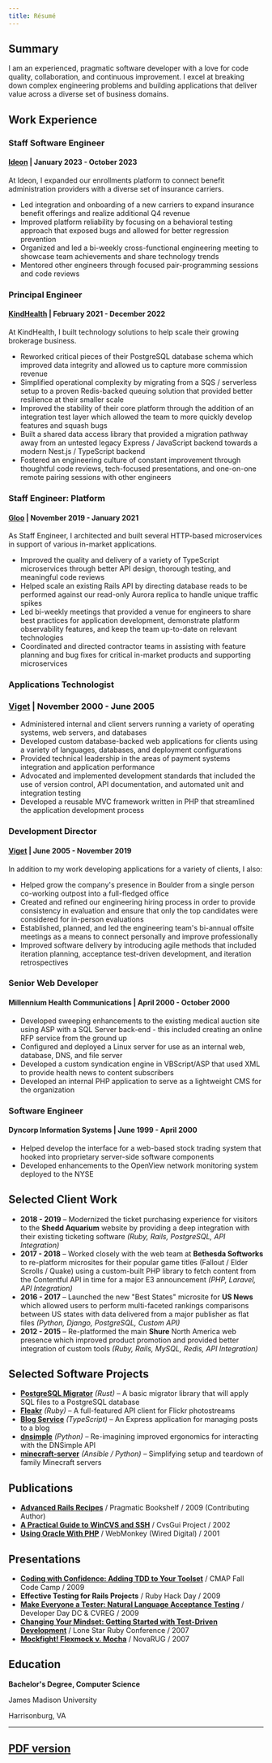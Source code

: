 ```yaml
---
title: Résumé
---
```


## Summary

I am an experienced, pragmatic software developer with a love for code
quality, collaboration, and continuous improvement. I excel at breaking down
complex engineering problems and building applications that deliver value across
a diverse set of business domains.

## Work Experience

### Staff Software Engineer

#### [Ideon] | January 2023 - October 2023

At Ideon, I expanded our enrollments platform to connect benefit administration providers with a diverse set of insurance carriers.

- Led integration and onboarding of a new carriers to expand insurance benefit offerings and realize additional Q4 revenue
- Improved platform reliability by focusing on a behavioral testing approach that exposed bugs and allowed for better regression prevention
- Organized and led a bi-weekly cross-functional engineering meeting to showcase team achievements and share technology trends
- Mentored other engineers through focused pair-programming sessions and code reviews

[Ideon]: https://www.linkedin.com/company/ideon-hq/

### Principal Engineer

#### [KindHealth] | February 2021 - December 2022

At KindHealth, I built technology solutions to help scale their growing brokerage business.

- Reworked critical pieces of their PostgreSQL database schema which improved data integrity and allowed us to capture more commission revenue
- Simplified operational complexity by migrating from a SQS / serverless setup to a proven Redis-backed queuing solution that provided better resilience at their smaller scale
- Improved the stability of their core platform through the addition of an integration test layer which allowed the team to more quickly develop features and squash bugs
- Built a shared data access library that provided a migration pathway away from an untested legacy Express / JavaScript backend towards a modern Nest.js / TypeScript backend
- Fostered an engineering culture of constant improvement through thoughtful code reviews, tech-focused presentations, and one-on-one remote pairing sessions with other engineers

[KindHealth]: https://www.linkedin.com/company/kindhealth/

### Staff Engineer: Platform

#### [Gloo] | November 2019 - January 2021

As Staff Engineer, I architected and built several HTTP-based microservices in support of various in-market applications.

- Improved the quality and delivery of a variety of TypeScript microservices through better API design, thorough testing, and meaningful code reviews
- Helped scale an existing Rails API by directing database reads to be performed against our read-only Aurora replica to handle unique traffic spikes
- Led bi-weekly meetings that provided a venue for engineers to share best practices for application development, demonstrate platform observability features, and keep the team up-to-date on relevant technologies
- Coordinated and directed contractor teams in assisting with feature planning and bug fixes for critical in-market products and supporting microservices

[Gloo]: https://www.linkedin.com/company/gloo-llc/

### Applications Technologist

### [Viget] | November 2000 - June 2005

- Administered internal and client servers running a variety of operating systems, web servers, and databases
- Developed custom database-backed web applications for clients using a variety of languages, databases, and deployment configurations
- Provided technical leadership in the areas of payment systems integration and application performance
- Advocated and implemented development standards that included the use of version control, API documentation, and automated unit and integration testing
- Developed a reusable MVC framework written in PHP that streamlined the application development process

[Viget]: https://www.linkedin.com/company/viget-labs/

### Development Director

#### [Viget] | June 2005 - November 2019

In addition to my work developing applications for a variety of clients, I also:

- Helped grow the company's presence in Boulder from a single person co-working outpost into a full-fledged office
- Created and refined our engineering hiring process in order to provide consistency in evaluation and ensure that only the top candidates were considered for in-person evaluations
- Established, planned, and led the engineering team's bi-annual offsite meetings as a means to connect personally and improve professionally
- Improved software delivery by introducing agile methods that included iteration planning, acceptance test-driven development, and iteration retrospectives

[Viget]: https://www.linkedin.com/company/viget-labs/

### Senior Web Developer

#### Millennium Health Communications | April 2000 - October 2000

- Developed sweeping enhancements to the existing medical auction site using ASP with a SQL Server back-end - this included creating an online RFP service from the ground up
- Configured and deployed a Linux server for use as an internal web, database, DNS, and file server
- Developed a custom syndication engine in VBScript/ASP that used XML to provide health news to content subscribers
- Developed an internal PHP application to serve as a lightweight CMS for the organization

### Software Engineer

#### Dyncorp Information Systems | June 1999 - April 2000

- Helped develop the interface for a web-based stock trading system that hooked into proprietary server-side software components
- Developed enhancements to the OpenView network monitoring system deployed to the NYSE

## Selected Client Work

- **2018 - 2019** &ndash; Modernized the ticket purchasing experience for visitors to the **Shedd Aquarium** website by providing a deep integration with their existing ticketing software _(Ruby, Rails, PostgreSQL, API Integration)_
- **2017 - 2018** &ndash; Worked closely with the web team at **Bethesda Softworks** to re-platform microsites for their popular game titles (Fallout / Elder Scrolls / Quake) using a custom-built PHP library to fetch content from the Contentful API in time for a major E3 announcement _(PHP, Laravel, API Integration)_
- **2016 - 2017** &ndash; Launched the new "Best States" microsite for **US News** which allowed users to perform multi-faceted rankings comparisons between US states with data delivered from a major publisher as flat files _(Python, Django, PostgreSQL, Custom API)_
- **2012 - 2015** &ndash; Re-platformed the main **Shure** North America web presence which improved product promotion and provided better integration of custom tools _(Ruby, Rails, MySQL, Redis, API Integration)_

## Selected Software Projects

- **[PostgreSQL Migrator]** _(Rust)_ &ndash; A basic migrator library that will apply SQL files to a PostgreSQL database
- **[Fleakr]** _(Ruby)_ &ndash; A full-featured API client for Flickr photostreams
- **[Blog Service]** _(TypeScript)_ &ndash; An Express application for managing posts to a blog
- **[dnsimple]** _(Python)_ &ndash; Re-imagining improved ergonomics for interacting with the DNSimple API
- **[minecraft-server]** _(Ansible / Python)_ &ndash; Simplifying setup and teardown of family Minecraft servers

[PostgreSQL Migrator]: https://github.com/reagent/rust-migrator
[Fleakr]: https://github.com/reagent/fleakr
[Blog Service]: https://github.com/reagent/blog-service
[dnsimple]: https://github.com/vigetlabs/dnsimple
[minecraft-server]: (https://github.com/reagent/minecraft-server)

## Publications

- **[Advanced Rails Recipes]** / Pragmatic Bookshelf / 2009 (Contributing Author)
- **[A Practical Guide to WinCVS and SSH]** / CvsGui Project / 2002
- **[Using Oracle With PHP]** / WebMonkey (Wired Digital) / 2001

[Advanced Rails Recipes]: http://www.amazon.com/Advanced-Rails-Recipes-Mike-Clark/dp/0978739221/
[A Practical Guide to WinCVS and SSH]: https://web.archive.org/web/20160317084631/http://www.google.com/search?q=a+practical+guide+to+wincvs+ssh
[Using Oracle With PHP]: https://web.archive.org/web/20060312083752/http://webmonkey.com/webmonkey/01/26/index4a.html?tw=backend

## Presentations

- **[Coding with Confidence: Adding TDD to Your Toolset]** / CMAP Fall Code Camp / 2009
- **Effective Testing for Rails Projects** / Ruby Hack Day / 2009
- **[Make Everyone a Tester: Natural Language Acceptance Testing]** / Developer Day DC & CVREG / 2009
- **[Changing Your Mindset: Getting Started with Test-Driven Development]** / Lone Star Ruby Conference / 2007
- **[Mockfight! Flexmock v. Mocha]** / NovaRUG / 2007

[Coding with Confidence: Adding TDD to Your Toolset]: http://www.slideshare.net/reagent/coding-with-confidence-adding-tdd-to-your-toolset
[Make Everyone a Tester: Natural Language Acceptance Testing]: http://www.slideshare.net/reagent/make-everyone-a-tester-natural-language-acceptance-testing-2446162
[Changing Your Mindset: Getting Started with Test-Driven Development]: http://www.slideshare.net/reagent/changing-your-mindset-getting-started-with-testdriven-development
[Mockfight! Flexmock v. Mocha]: http://www.slideshare.net/reagent/mockfight-flexmock-vs-mocha-2936911

## Education

**Bachelor's Degree, Computer Science**

James Madison University

Harrisonburg, VA

---
[PDF version]
---

[PDF version]: /assets/files/resume-patrick-reagan.pdf
